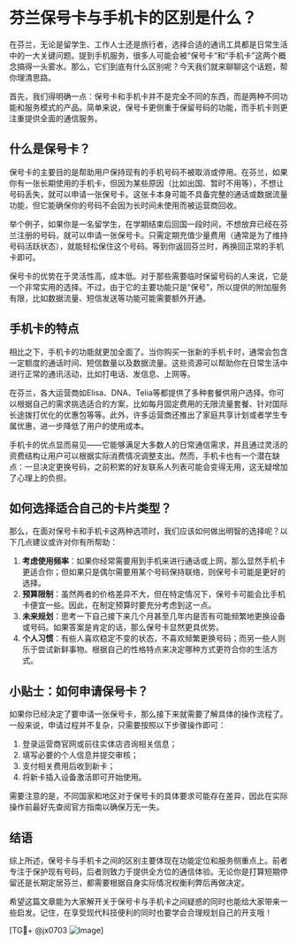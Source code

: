 # 芬兰保号卡与手机卡的区别是什么？

在芬兰，无论是留学生、工作人士还是旅行者，选择合适的通讯工具都是日常生活中的一大关键问题。提到手机服务，很多人可能会被“保号卡”和“手机卡”这两个概念搞得一头雾水。那么，它们到底有什么区别呢？今天我们就来聊聊这个话题，帮你理清思路。

首先，我们得明确一点：保号卡和手机卡并不是完全不同的东西，而是两种不同功能和服务模式的产品。简单来说，保号卡更侧重于保留号码的功能，而手机卡则更注重提供全面的通信服务。

## 什么是保号卡？

保号卡的主要目的是帮助用户保持现有的手机号码不被取消或停用。在芬兰，如果你有一张长期使用的手机卡，但因为某些原因（比如出国、暂时不用等），不想让号码丢失，就可以申请一张保号卡。这张卡本身可能不具备完整的通话或数据流量功能，但它能确保你的号码不会因为长时间未使用而被运营商回收。

举个例子，如果你是一名留学生，在学期结束后回国一段时间，不想放弃已经在芬兰注册的号码，就可以申请一张保号卡。只需定期充值少量费用（通常是为了维持号码活跃状态），就能轻松保住这个号码。等到你返回芬兰时，再换回正常的手机卡即可。

保号卡的优势在于灵活性高，成本低。对于那些需要临时保留号码的人来说，它是一个非常实用的选择。不过，由于它的主要功能只是“保号”，所以提供的附加服务有限，比如数据流量、短信发送等功能可能需要额外开通。

## 手机卡的特点

相比之下，手机卡的功能就更加全面了。当你购买一张新的手机卡时，通常会包含一定额度的通话时间、短信数量以及数据流量。这些资源可以帮助你在日常生活中进行正常的通讯活动，比如打电话、发信息、上网等。

在芬兰，各大运营商如Elisa、DNA、Telia等都提供了多种套餐供用户选择。你可以根据自己的需求挑选适合的方案，比如每月固定费用的无限流量套餐、针对国际长途拨打优化的优惠包等等。此外，许多运营商还推出了家庭共享计划或者学生专属优惠，进一步降低了用户的使用成本。

手机卡的优点显而易见——它能够满足大多数人的日常通信需求，并且通过灵活的资费结构让用户可以根据实际消费情况调整支出。然而，手机卡也有一个潜在缺点：一旦决定更换号码，之前积累的好友联系人列表可能会变得无用，这无疑增加了心理上的负担。

## 如何选择适合自己的卡片类型？

那么，在面对保号卡和手机卡这两种选项时，我们应该如何做出明智的选择呢？以下几点建议或许对你有所帮助：

1. **考虑使用频率**：如果你经常需要用到手机来进行通话或上网，那么显然手机卡更适合你；但如果只是偶尔需要用某个号码保持联络，则保号卡可能是更好的选择。
2. **预算限制**：虽然两者的价格差异不大，但在特定情况下，保号卡可能会比手机卡便宜一些。因此，在制定预算时要充分考虑到这一点。
3. **未来规划**：思考一下自己接下来几个月甚至几年内是否有可能频繁地更换设备或号码。如果答案是肯定的话，那么保号卡显然更具优势。
4. **个人习惯**：有些人喜欢稳定不变的状态，不喜欢频繁更换号码；而另一些人则乐于尝试新鲜事物。根据自己的性格特点来决定哪种方式更符合你的生活方式。

## 小贴士：如何申请保号卡？

如果你已经决定了要申请一张保号卡，那么接下来就需要了解具体的操作流程了。一般来说，申请过程并不复杂，只需要按照以下步骤操作即可：

1. 登录运营商官网或前往实体店咨询相关信息；
2. 填写必要的个人信息并提交审核；
3. 支付相关费用后收到新卡；
4. 将新卡插入设备激活即可开始使用。

需要注意的是，不同国家和地区对于保号卡的具体要求可能存在差异，因此在实际操作前最好先查阅官方指南以确保万无一失。

## 结语

综上所述，保号卡与手机卡之间的区别主要体现在功能定位和服务侧重点上。前者专注于保护现有号码，后者则致力于提供全方位的通信体验。无论你是打算短期停留还是长期定居芬兰，都需要根据自身实际情况权衡利弊后再做决定。

希望这篇文章能为大家解开关于保号卡与手机卡之间疑惑的同时也能给大家带来一些启发。记住，在享受现代科技便利的同时也要学会合理规划自己的开支哦！

[TG💪+ @jx0703 ![Image](https://github.com/user-attachments/assets/dbca1d08-cadb-493c-b0ec-ad6f7a83f270)]